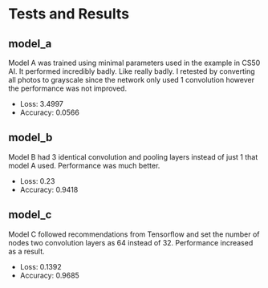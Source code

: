 # Tests and Results

## model_a

Model A was trained using minimal parameters used in the example in CS50 AI. It performed incredibly
badly. Like really badly. I retested by converting all photos to grayscale since the network only used 1 convolution however
the performance was not improved. 
- Loss: 3.4997
- Accuracy: 0.0566

## model_b
Model B had 3 identical convolution and pooling layers instead of just 1 that model A used. Performance was much better.
- Loss: 0.23
- Accuracy: 0.9418

## model_c
Model C followed recommendations from Tensorflow and set the number of nodes two convolution layers as 64 instead of 32.
Performance increased as a result.
- Loss: 0.1392
- Accuracy: 0.9685